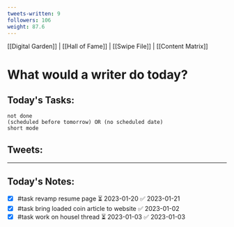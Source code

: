 ```yaml
---
tweets-written: 9
followers: 106
weight: 87.6
---
```

[[Digital Garden]] | [[Hall of Fame]] | [[Swipe File]] | [[Content Matrix]]

# What would a writer do today?

## Today's Tasks:
```tasks
not done
(scheduled before tomorrow) OR (no scheduled date)
short mode
```

## Tweets:



---
## Today's Notes:

- [x] #task revamp resume page ⏳ 2023-01-20 ✅ 2023-01-21
- [x] #task bring loaded coin article to website ✅ 2023-01-02
- [x] #task work on housel thread ⏳ 2023-01-03 ✅ 2023-01-03
